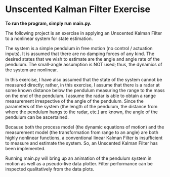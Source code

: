 # Unscented Kalman Filter Exercise 

**To run the program, simply run main.py.**

The following project is an exercise in applying an Unscented Kalman Filter to a nonlinear system for state estimation. 

The system is a simple pendulum in free motion (no control / actuation inputs). It is assumed that there are no damping forces of any kind. The desired states that we wish to estimate are the angle and angle rate of the pendulum. The small-angle assumption is NOT used; thus, the dynamics of the system are nonlinear. 

In this exercise, I have also assumed that the state of the system cannot be measured directly; rather, in this exercise, I assume that there is a radar at some known distance below the pendulum measuring the range to the mass on the end of the pendulum. I assume the radar is able to obtain a range measurement irrespective of the angle of the pendulum. Since the parameters of the system (the length of the pendulum, the distance from where the pendulum hangs to the radar, etc.) are known, the angle of the pendulum can be ascertained.

Because both the process model (the dynamic equations of motion) and the measurement model (the transformation from range to an angle) are both highly nonlinear functions, a conventional linear Kalman Filter is insufficient to measure and estimate the system. So, an Unscented Kalman Filter has been implemented. 

Running main.py will bring up an animation of the pendulum system in motion as well as a pseudo-live data plotter. Filter performance can be inspected qualitatively from the data plots. 
